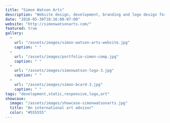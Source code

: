 ```yaml
---
title: "Simon Watson Arts"
description: "Website design, development, branding and logo design for Simon Watson, a renowned curator and art advisor based in New York City and São Paulo."
date: "2016-05-30T18:16:00-07:00"
website: "http://simonwatsonarts.com/"
featured: true
gallery:
  -
    url: "/assets/images/simon-watson-arts-website.jpg"
    caption: " "
  -
    url: "/assets/images/portfolio-simon-comp.jpg"
    caption: " "
  -
    url: "/assets/images/simonwatson-logo-3.jpg"
    caption: " "
  -
    url: "/assets/images/simon-bcard-3.jpg"
    caption: " "
tags: "development,static,responsive,logo,art"
showcase:
  image: "/assets/images/showcase-simonwatsonarts.jpg"
  title: "An international art advisor"
  color: "#555555"
---
```

